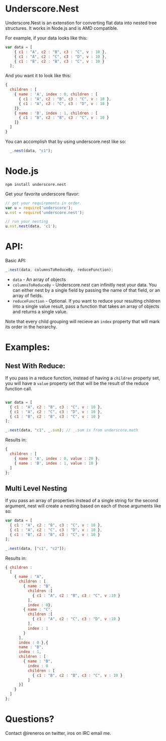 Underscore.Nest
================

Underscore.Nest is an extenstion for converting flat data into nested tree structures.
It works in Node.js and is AMD compatible.

For example, if your data looks like this:

```javascript
var data = [
    { c1 : "A", c2 : "B", c3 : "C", v : 10 },
    { c1 : "A", c2 : "C", c3 : "D", v : 10 },
    { c1 : "B", c2 : "B", c3 : "C", v : 10 }
  ];
```

And you want it to look like this:

```javascript
{
  children : [
    { name : 'A', index : 0, children : [
      { c1 : "A", c2 : "B", c3 : "C", v : 10 },
      { c1 : "A", c2 : "C", c3 : "D", v : 10 }
    ]},
    { name : 'B', index : 1, children : [
      { c1 : "B", c2 : "B", c3 : "C", v : 10 }
    ]}
  ]
}
```

You can accomplish that by using underscore.nest like so:

```javascript
  _.nest(data, "c1");
```

# Node.js

`npm install underscore.nest`

Get your favorite underscore flavor:

```javascript
// get your requirements in order.
var u = require('underscore');
u.nst = require('underscore.nest');

// run your nesting
u.nst.nest(data, 'c1');
```

# API:

Basic API:

```javascript
_.nest(data, columnsToReduceBy, reduceFunction);
```

* `data` - An array of objects
* `columnsToReduceBy` - Underscore.nest can infinitly nest your data. You can either nest by a single field
  by passing the name of that field, or an array of fields.
* `reduceFunction` - Optional. If you want to reduce your resulting children into a single value result,
  pass a function that takes an array of objects and returns a single value.

Note that every child grouping will recieve an `index` property that will mark its order in the heirarchy.

# Examples:

## Nest With Reduce:

If you pass in a reduce function, instead of having a `children` property set, you will
have a `value` property set that will be the result of the reduce function call.

```javascript

var data = [
  { c1 : "A", c2 : "B", c3 : "C", v : 10 },
  { c1 : "A", c2 : "C", c3 : "D", v : 10 },
  { c1 : "B", c2 : "B", c3 : "C", v : 10 }
];

_.nest(data, "c1", _.sum); // _.sum is from underscore.math
```

Results in:

```javascript
{
  children : [
    { name : 'A', index : 0, value : 20 },
    { name : 'B', index : 1, value : 10 }
  ]
};
```

## Multi Level Nesting

If you pass an array of properties instead of a single string for the second argument, nest will
create a nesting based on each of those arguments like so:

```javascript
var data = [
  { c1 : "A", c2 : "B", c3 : "C", v : 10 },
  { c1 : "A", c2 : "C", c3 : "D", v : 10 },
  { c1 : "B", c2 : "B", c3 : "C", v : 10 }
];

_.nest(data, ["c1", "c2"]);
```

Results in:

``` javascript
{ children :
  [
    { name : "A",
      children : [
        { name : "B",
          children :[
            { c1 : "A", c2 : "B", c3 : "C", v :10 }
          ],
          index : 0},
        { name : "C", 
          children :[
            { c1 : "A", c2 : "C", c3 : "D", v :10 }
          ],
          index : 1
        }
      ],
      index : 0 },{
      name : "B",
      index : 1,
      children : [
        { name : "B",
          index : 0
          children : [
            { c1 : "B", c2 : "B", c3 : "C", v : 10 }
          ]
      }]
    }
  ]
};
```

# Questions? 
Contact @ireneros on twitter, iros on IRC email me.

